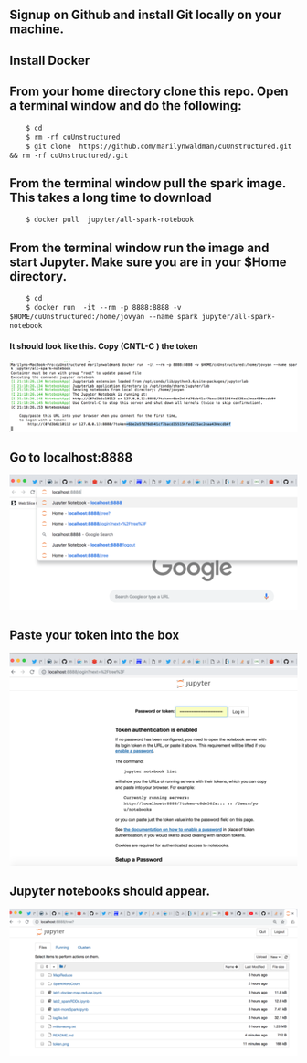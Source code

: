 ##  Signup on Github and install Git locally on your machine.
##  Install Docker
##  From your home directory clone this repo.  Open a terminal window and do the following:


````
    $ cd
    $ rm -rf cuUnstructured
    $ git clone  https://github.com/marilynwaldman/cuUnstructured.git && rm -rf cuUnstructured/.git

````




##  From the terminal window pull the spark image. This takes a long time to download

````
    $ docker pull  jupyter/all-spark-notebook

```` 


##  From the terminal window run the image and start Jupyter.  Make sure you are in your $Home directory. 

````
    $ cd
    $ docker run  -it --rm -p 8888:8888 -v $HOME/cuUnstructured:/home/jovyan --name spark jupyter/all-spark-notebook

```` 
#### It should look like this.  Copy (CNTL-C ) the token

![Screenshot](token.png)


##  Go to localhost:8888

![Screenshot](localhost.png) 

##  Paste your token into the box

![Screenshot](copypastetoken.png) 

##  Jupyter notebooks should appear.

![Screenshot](sparknotebook.png) 





